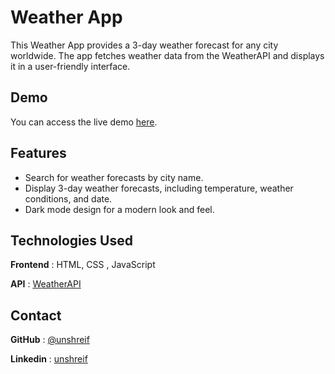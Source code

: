 
# Weather App
This Weather App provides a 3-day weather forecast for any city worldwide. The app fetches weather data from the WeatherAPI and displays it in a user-friendly interface.

## Demo

You can access the live demo [here](https://weather-app-roan-three.vercel.app/).

## Features

- Search for weather forecasts by city name.
- Display 3-day weather forecasts, including temperature, weather conditions, and date.
- Dark mode design for a modern look and feel.


## Technologies Used

**Frontend** : HTML, CSS , JavaScript 

**API** : [WeatherAPI](https://www.weatherapi.com/my/)


## Contact

**GitHub** : [@unshreif](https://github.com/unshreif)

**Linkedin** : [unshreif](https://www.linkedin.com/in/unshreif/)

